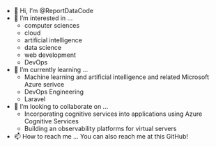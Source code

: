 - 👋 Hi, I’m @ReportDataCode
- 👀 I’m interested in ...
  * computer sciences
  * cloud
  * artificial intelligence
  * data science
  * web development
  * DevOps
- 🌱 I’m currently learning ...
  * Machine learning and artificial intelligence and related Microsoft Azure serivce
  * DevOps Engineering
  * Laravel
- 💞️ I’m looking to collaborate on ...
  * Incorporating cognitive services into applications using Azure Cognitive Services
  * Building an observability platforms for virtual servers
- 📫 How to reach me ...
You can also reach me at this GitHub!




<!---
ReportDataCode/ReportDataCode is a ✨ special ✨ repository because its `README.md` (this file) appears on your GitHub profile.
You can click the Preview link to take a look at your changes.
--->
